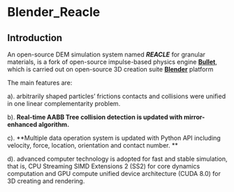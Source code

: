 # Blender_Reacle
## Introduction
  An open-source DEM simulation system named ***REACLE*** for granular materials, is a fork of open-source impulse-based physics engine [**Bullet**](https://github.com/bulletphysics/bullet3), which is carried out on open-source 3D creation suite [**Blender**](https://github.com/sobotka/blender) platform
  
  The main features are: 
  
  a). arbitrarily shaped particles’ frictions contacts and collisions were unified in one linear complementarity problem. 
  
  b). **Real-time AABB Tree collision detection is updated with mirror-enhanced algorithm.** 
  
  c). **Multiple data operation system is updated with Python API including velocity, force, location, orientation and contact number. **
  
  d). advanced computer technology is adopted for fast and stable simulation, that is, CPU Streaming SIMD Extensions 2 (SS2) for core dynamics computation and GPU compute unified device architecture (CUDA 8.0) for 3D creating and rendering.
